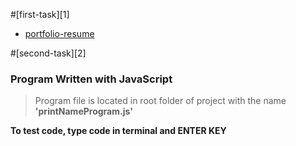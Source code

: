 <!-- @format -->

#[first-task][1]

- [portfolio-resume](https://portfolio-resume-devmariam.netlify.app/)

#[second-task][2]

### Program Written with JavaScript

> Program file is located in root folder of project with the name **'printNameProgram.js'**

**To test code, type code in terminal and ENTER KEY**

```node printNameProgram.js

```
